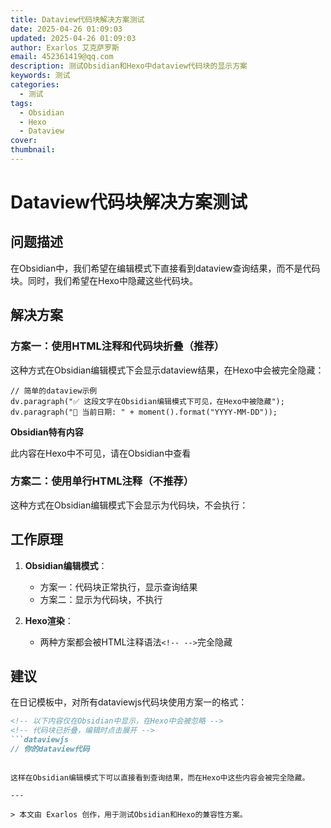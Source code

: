 ```yaml
---
title: Dataview代码块解决方案测试
date: 2025-04-26 01:09:03
updated: 2025-04-26 01:09:03
author: Exarlos 艾克萨罗斯
email: 452361419@qq.com
description: 测试Obsidian和Hexo中dataview代码块的显示方案
keywords: 测试
categories:
  - 测试
tags:
  - Obsidian
  - Hexo
  - Dataview
cover:
thumbnail:
---
```


# Dataview代码块解决方案测试

## 问题描述

在Obsidian中，我们希望在编辑模式下直接看到dataview查询结果，而不是代码块。同时，我们希望在Hexo中隐藏这些代码块。

## 解决方案

### 方案一：使用HTML注释和代码块折叠（推荐）

这种方式在Obsidian编辑模式下会显示dataview结果，在Hexo中会被完全隐藏：

<!-- 以下内容仅在Obsidian中显示，在Hexo中会被忽略 -->
<!-- 代码块已折叠，编辑时点击展开 -->
```dataviewjs
// 简单的dataview示例
dv.paragraph("✅ 这段文字在Obsidian编辑模式下可见，在Hexo中被隐藏");
dv.paragraph("📅 当前日期: " + moment().format("YYYY-MM-DD"));
```

<!-- 在Hexo中显示的替代内容 -->
<div class="note info">
<p><strong>Obsidian特有内容</strong></p>
<p>此内容在Hexo中不可见，请在Obsidian中查看</p>
</div>

### 方案二：使用单行HTML注释（不推荐）

这种方式在Obsidian编辑模式下会显示为代码块，不会执行：

<!-- 以下内容仅在Obsidian中显示，在Hexo中会被忽略 -->
<!-- ```dataviewjs
// 简单的dataview示例
dv.paragraph("❌ 这段文字在Obsidian编辑模式下不可见，只能看到代码");
dv.paragraph("📅 当前日期: " + moment().format("YYYY-MM-DD"));
``` -->

## 工作原理

1. **Obsidian编辑模式**：
   - 方案一：代码块正常执行，显示查询结果
   - 方案二：显示为代码块，不执行

2. **Hexo渲染**：
   - 两种方案都会被HTML注释语法`<!-- -->`完全隐藏

## 建议

在日记模板中，对所有dataviewjs代码块使用方案一的格式：

```markdown
<!-- 以下内容仅在Obsidian中显示，在Hexo中会被忽略 -->
<!-- 代码块已折叠，编辑时点击展开 -->
```dataviewjs
// 你的dataview代码
```
```

这样在Obsidian编辑模式下可以直接看到查询结果，而在Hexo中这些内容会被完全隐藏。

---

> 本文由 Exarlos 创作，用于测试Obsidian和Hexo的兼容性方案。